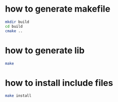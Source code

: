 # how to generate makefile

```bash
mkdir build
cd build
cmake ..
```

# how to generate lib
```bash
make
```

# how to install include files
```bash
make install
```